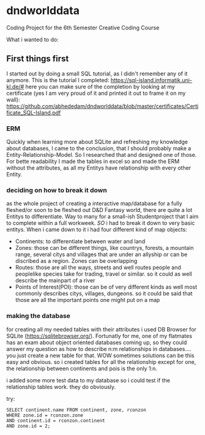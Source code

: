 # dndworlddata
Coding Project for the 6th Semester Creative Coding Course

What i wanted to do: 

## First things first 
I started out by doing a small SQL tutorial, as I didn't remember any of it anymore. This is the tutorial I completed:
https://sql-island.informatik.uni-kl.de/#
here you can make sure of the completion by looking at my certificate (yes I am very proud of it and printed it out to frame it on my wall):
https://github.com/abhededam/dndworlddata/blob/master/certificates/Certificate_SQL-Island.pdf

 ### ERM
 Quickly when learning more about SQLite and refreshing my knowledge about databases, I came to the conclusion, that I should probably make a Entity-Relationship-Model. So I researched that and designed one of those. For bette readability I made the tables in excel so and made the ERM without the attributes, as all my Entitys have relationship with every other Entity. 
 
 ### deciding on how to break it down
 as the whole project of creating a interactive map/database for a fully fleshed/or soon to be fleshed out D&D Fantasy world, there are quite a lot Entitys to differentiate. Way to many for a small-ish Studentproject that I aim to complete within a full workweek. _SO_ i had to break it down to very basic entitys. When i came down to it i had four different kind of map objects: 

* Continents: to differentiate between water and land
* Zones: those can be different things, like countrys, forests, a mountain range, several citys and villages that are under an allyship or can be discribed as a region. Zones can be overlapping
* Routes: those are all the ways, streets and well routes people and peoplelike species take for trading, travel or similar. so it could as well describe the mainpart of a river
* Points of Interest(POI): those can be of very different kinds as well most commonly describes citys, villages, dungeons. so it could be said that those are all the important points one might put on a map

### making the database 
for creating all my needed tables with their attributes i used DB Browser for SQLite (https://sqlitebrowser.org/). Fortunatly for me, one of my flatmates has an exam about object oriented databases coming up, so they could answer my question as how to describe n:m relationships in databases.... you just create a new table for that. WOW sometimes solutions can be this easy and obvious. so i created tables for all the relationship except for one, the relationship between continents and pois is the only 1:n. 

i added some more test data to my database so i could test if the relationship tables work. they do obviously.

try: 

    SELECT continent.name FROM continent, zone, rconzon
    WHERE zone.id = rconzon.zone
    AND continent.id = rconzon.continent
    AND zone.id = 2;
 
 
